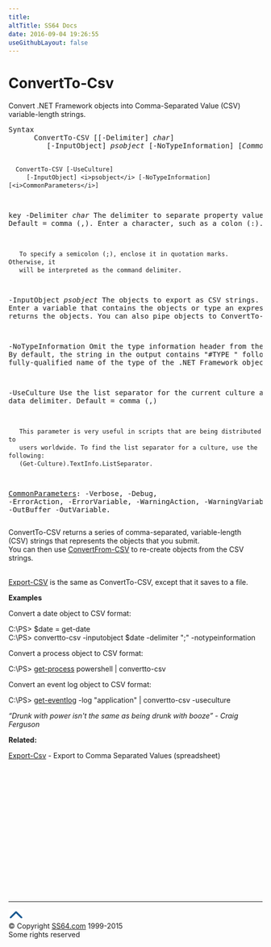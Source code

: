 ```yaml
---
title:
altTitle: SS64 Docs
date: 2016-09-04 19:26:55
useGithubLayout: false
---
```

<!-- #BeginLibraryItem "/Library/head_ps.lbi" --><!-- #EndLibraryItem --><h1>ConvertTo-Csv</h1> 
<p>Convert  .NET Framework objects into Comma-Separated Value (CSV) variable-length strings.</p>
<pre>Syntax  
      ConvertTo-CSV [[-Delimiter] <i>char</i>]
         [-InputObject] <i>psobject</i> [-NoTypeInformation] [<i>CommonParameters</i>]
    
      ConvertTo-CSV [-UseCulture]
         [-InputObject] <i>psobject</i> [-NoTypeInformation] [<i>CommonParameters</i>]

key
   -Delimiter <i>char</i>
       The delimiter to separate property values. Default = comma (,).
       Enter a character, such as a colon (:). 

       To specify a semicolon (;), enclose it in quotation marks. Otherwise, it
       will be interpreted as the command delimiter.

   -InputObject <i>psobject</i>
       The objects to export as CSV strings. Enter a variable that contains the
       objects or type an expression that returns the objects.
       You can also pipe objects to ConvertTo-CSV.

   -NoTypeInformation
       Omit the type information header from the output.
       By default, the string in the output contains "#TYPE " followed
       by the fully-qualified name of the type of the .NET Framework object.

   -UseCulture
       Use the list separator for the current culture as the data delimiter. 
       Default = comma (,)

       This parameter is very useful in scripts that are being distributed to
       users worldwide. To find the list separator for a culture, use the following:
       (Get-Culture).TextInfo.ListSeparator.

   <a href="common.html">CommonParameters</a>:
       -Verbose, -Debug, -ErrorAction, -ErrorVariable, -WarningAction, -WarningVariable,
       -OutBuffer -OutVariable.</pre>
<p>
ConvertTo-CSV  returns a series of comma-separated, variable-length (CSV) strings that represents the objects that you submit. <br>You can then use <a href="convertfrom-csv.html">ConvertFrom-CSV</a>  to re-create objects from the CSV strings. <br>
<br>

<a href="export-csv.html">Export-CSV</a> is the same as ConvertTo-CSV, except that it saves to a file.</p>
<p><b>Examples</b></p>
<p>Convert a date object to CSV format:</p>
<p class="code">C:\PS&gt; $date = get-date<br>
C:\PS&gt; convertto-csv -inputobject $date -delimiter ";" -notypeinformation</p>
<p>Convert a process object to CSV format:</p>
<p class="code">C:\PS&gt; <a href="get-process.html">get-process</a> powershell | convertto-csv</p>
<p>Convert an event log object to CSV format:</p>
<p class="code">C:\PS&gt; <a href="get-eventlog.html">get-eventlog</a> -log "application" | convertto-csv -useculture</p>
<p class="quote"><i>“Drunk with power isn't the same as being drunk with booze” - Craig Ferguson</i></p>
<p><b>Related:</b></p>
<p><a href="export-csv.html">Export-Csv</a> - Export to Comma Separated Values (spreadsheet)</p><!-- #BeginLibraryItem "/Library/foot_ps.lbi" --><p><script async="" src="//pagead2.googlesyndication.com/pagead/js/adsbygoogle.js"></script>
<!-- PowerShell300 -->
<ins class="adsbygoogle" style="display:inline-block;width:300px;height:250px" data-ad-client="ca-pub-6140977852749469" data-ad-slot="6253539900"></ins>
<script>
(adsbygoogle = window.adsbygoogle || []).push({});
</script></p>
<hr>
<div id="bl" class="footer"><a href="#"><img src="../images/top.png" width="30" height="22" alt="Back to the Top"></a></div>
<div id="br" class="footer, tagline">© Copyright <a href="http://ss64.com/">SS64.com</a> 1999-2015<br>
Some rights reserved</div><!-- #EndLibraryItem -->

